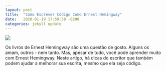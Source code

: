 ```yaml
---
layout: post
title:  "Como Escrever Código Como Ernest Hemingway"
date:   2020-01-19 17:59:38 -0200
categories: jekyll update
---
```


![](https://trello-attachments.s3.amazonaws.com/5d7e8031eaec3e42c24aade0/5e376a07663eaa488ffabb77/62bdac5a13399e96038564f5207a2480/Code.jpg)

Os livros de Ernest Hemingway são uma questão de gosto. Alguns os amam, outros - nem tanto. Mas, apesar de tudo, você pode aprender muito com Ernest Hemingway. Neste artigo, há dicas do escritor que também podem ajudar a melhorar sua escrita, mesmo que ela seja código.

